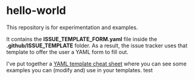 # hello-world
This repository is for experimentation and examples.

It contains the **ISSUE_TEMPLATE_FORM.yaml** file inside the **.github/ISSUE_TEMPLATE** folder. As a result, the issue tracker uses that template to offer the user a YAML form to fill out.

I've put together a [YAML template cheat sheet](https://gist.github.com/Elliria/ee13ed5201aaaac6f77f55290f189f0a) where you can see some examples you can (modify and) use in your templates.
test
